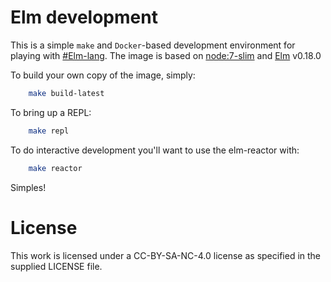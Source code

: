 # Elm development
This is a simple `make` and `Docker`-based development environment for playing with [#Elm-lang](http://elm-lang.org/). The image is based on [node:7-slim](https://hub.docker.com/_/node/) and [Elm](http://elm-lang.org/) v0.18.0

To build your own copy of the image, simply:
```bash
	make build-latest
```

To bring up a REPL:
```bash
	make repl
```

To do interactive development you'll want to use the elm-reactor with:
```bash
    make reactor
```

Simples!

# License
This work is licensed under a CC-BY-SA-NC-4.0 license as specified in the supplied LICENSE file.
